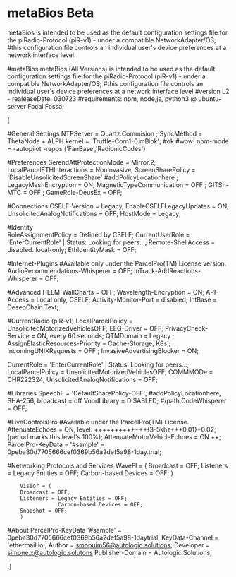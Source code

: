 # metaBios Beta
metaBios is intended to be used as the default configuration settings file for the piRadio-Protocol (piR-v1) - under a compatible NetworkAdapter/OS;  
#this configuration file controls an individual user's device preferences at a network interface level.

 #metaBios
metaBios (All Versions) is intended to be used as the default configuration settings file for the piRadio-Protocol (piR-v1) - under a compatible NetworkAdapter/OS; 
#this configuration file controls an individual user's device preferences at a network interface level 
#version L2 - realeaseDate: 030723
#requirements: npm, node,js, python3 @ ubuntu-server Focal Fossa;

[
    
#General Settings
NTPServer = Quartz.Commision ; SyncMethod = ThetaNode + ALPH 
kernel = 'Truffle-Corn1-0.mBiok'; #ok #wow! 
npm-mode = -autopilot -repos ('FanBase','RadionicCodes')

#Preferences
SerendAttProtectionMode = Mirror.2;
LocalParcelETHInteractions =  NonInvasive;
ScreenSharePolicy = 'DisableUnsolicitedScreenShare' #addPolicyLocationhere ;
LegacyMeshEncryption = ON;
MagneticTypeCommunication = OFF ;
GITSh-MTC = OFF ;
GameRole-DeusEx = OFF;

#Connections
CSELF-Version = Legacy, EnableCSELFLegacyUpdates = ON;
UnsolicitedAnalogNotifications = OFF;
HostMode = Legacy; 

#Identity    
RoleAssignmentPolicy = Defined by CSELF;
CurrentUserRole = 'EnterCurrentRole' | Status: Looking for peers...;
Remote-ShellAccess = disabled. local-only;
EthIdentityMask = OFF; 


#Internet-Plugins
#Available only under the ParcelPro(TM) License version.
AudioRecommendations-Whisperer = OFF;
InTrack-AddReactions-Whisperer = OFF; 

#Advanced
HELM-WallCharts = OFF;
Wavelength-Encryption = ON;
API-Access = Local only, CSELF;
Activity-Monitor-Port = disabled;
IntBase = DeseoChain.Text;

#CurrentRadio (piR-v1)
LocalParcelPolicy = UnsolicitedMotorizedVehiclesOFF;
EEG-Driver = OFF;
PrivacyCheck-Service = ON, every 60 seconds;
QTMDomain = Legacy ;
AssignElasticResources-Priority = Cache-Storage, K8s,;
IncomingUNIXRequests = OFF ;
InvasiveAdvertisingBlocker = ON;


CurrentRole = 'EnterCurrentRole' | Status: Looking for peers...;
LocalParcelPolicy = UnsolicitedMotorizedVehiclesOFF;
COMMMODe = CHR222324, UnsolicitedAnalogNotifications = OFF;



#Libraries
SpeechF = 'DefaultSharePolicy-OFF'; #addPolicyLocationhere, SHA-256, broadcast = off
VoodLibrary = DISABLED; #/path
CodeWhisperer = OFF;


#LiveControlsPro
#Available under the ParcelPro(TM) License. 
AttenuateEchoes = ON, level: +++++++++++++{3-5khz++*0.01}+0.02;   (period marks this level's 100%);
AttenuateMotorVehicleEchoes = ON ++;
ParcelPro-KeyData = '#sample' = 0peba30d7705666cef0369b56a2def5a98-1day.trial;

#Networking Protocols and Services
        WaveFI = (
        Broadcast = OFF;
        Listeners = Legacy Entities = OFF;
                    Carbon-based Devices = OFF;
        )
        
        Visior = (
        Broadcast = OFF;
        Listeners = Legacy Entities = OFF;
                    Carbon-based Devices = OFF;
        Snapshot = OFF;
        )


#About
ParcelPro-KeyData '#sample' = 0peba30d7705666cef0369b56a2def5a98-1daytrial; 
KeyData-Channel = 'ethermail.io';
Author = smopuim56@autologic.solutions;
Developer = simone.x@autologic.solutons
Publisher-Domain = Autologic.Solutions;

.]



